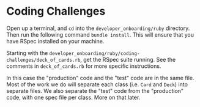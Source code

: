 # Coding Challenges

Open up a terminal, and `cd` into the `developer_onboarding/ruby` directory.
Then run the following command `bundle install`.
This will ensure that you have RSpec installed on your machine.

Starting with the `developer_onboarding/ruby/coding-challenges/deck_of_cards.rb`, get the RSpec suite running.
See the comments in `deck_of_cards.rb` for more specific instructions.

In this case the "production" code and the "test" code are in the same file.
Most of the work we do will separate each class (i.e. `Card` and `Deck`) into separate files.
We also separate the "test" code from the "production" code, with one spec file per class.
More on that later.
